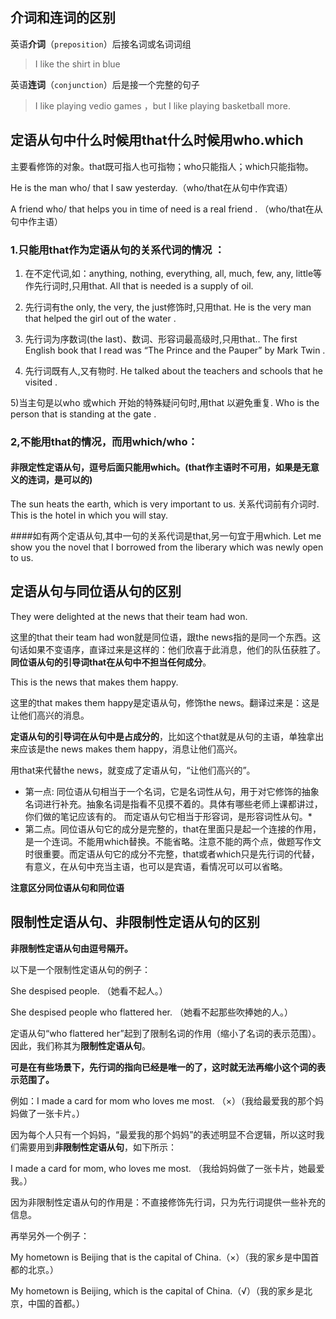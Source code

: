 ## 介词和连词的区别

英语**介词**（`preposition`）后接名词或名词词组

> I like the shirt in blue

英语**连词**（`conjunction`）后是接一个完整的句子

> I like playing vedio games ，but I like playing basketball more.


## 定语从句中什么时候用that什么时候用who.which

主要看修饰的对象。that既可指人也可指物；who只能指人；which只能指物。

He is the man who/ that I saw yesterday.（who/that在从句中作宾语）

A friend who/ that helps you in time of need is a real friend . （who/that在从句中作主语）

### 1.只能用that作为定语从句的关系代词的情况 ：

1) 在不定代词,如：anything, nothing, everything, all, much, few, any, little等作先行词时,只用that. All that is needed is a supply of oil. 

2) 先行词有the only, the very, the just修饰时,只用that. He is the very man that helped the girl out of the water . 

3) 先行词为序数词(the last)、数词、形容词最高级时,只用that.. The first English book that I read was “The Prince and the Pauper” by Mark Twin . 

4) 先行词既有人,又有物时. He talked about the teachers and schools that he visited . 

5)当主句是以who 或which 开始的特殊疑问句时,用that 以避免重复. Who is the person that is standing at the gate . 

### 2,不能用that的情况，而用which/who：

#### 非限定性定语从句，逗号后面只能用which。(that作主语时不可用，如果是无意义的连词，是可以的)
The sun heats the earth, which is very important to us. 
关系代词前有介词时. This is the hotel in which you will stay. 



####如有两个定语从句,其中一句的关系代词是that,另一句宜于用which. 
Let me show you the novel that I borrowed from the liberary which was newly open to us. 


## 定语从句与同位语从句的区别

They were delighted at the news that their team had won. 

这里的that their team had won就是同位语，跟the news指的是同一个东西。这句话如果不变语序，直译过来是这样的：他们欣喜于此消息，他们的队伍获胜了。 **同位语从句的引导词that在从句中不担当任何成分**。

This is the news that makes them happy. 

这里的that makes them happy是定语从句，修饰the news。翻译过来是：这是让他们高兴的消息。 

**定语从句的引导词在从句中是占成分的**，比如这个that就是从句的主语，单独拿出来应该是the news makes them happy，消息让他们高兴。

用that来代替the news，就变成了定语从句，“让他们高兴的”。

* 第一点: 同位语从句相当于一个名词，它是名词性从句，用于对它修饰的抽象名词进行补充。抽象名词是指看不见摸不着的。具体有哪些老师上课都讲过，你们做的笔记应该有的。 而定语从句它相当于形容词，是形容词性从句。* 
* 第二点。同位语从句它的成分是完整的，that在里面只是起一个连接的作用，是一个连词。不能用which替换。不能省略。注意不能的两个点，做题写作文时很重要。而定语从句它的成分不完整，that或者which只是先行词的代替，有意义，在从句中充当主语，也可以是宾语，看情况可以可以省略。

**注意区分同位语从句和同位语**


## 限制性定语从句、非限制性定语从句的区别

**非限制性定语从句由逗号隔开。**

以下是一个限制性定语从句的例子：

She despised people. （她看不起人。）

She despised people who flattered her.  （她看不起那些吹捧她的人。）

定语从句“who flattered her”起到了限制名词的作用（缩小了名词的表示范围）。因此，我们称其为**限制性定语从句**。

**可是在有些场景下，先行词的指向已经是唯一的了，这时就无法再缩小这个词的表示范围了。**

例如：I made a card for mom who loves me most. （×）（我给最爱我的那个妈妈做了一张卡片。）

因为每个人只有一个妈妈，“最爱我的那个妈妈”的表述明显不合逻辑，所以这时我们需要用到**非限制性定语从句**，如下所示：

I made a card for mom, who loves me most. （我给妈妈做了一张卡片，她最爱我。）

因为非限制性定语从句的作用是：不直接修饰先行词，只为先行词提供一些补充的信息。

再举另外一个例子：

My hometown is Beijing that is the capital of China.（×）（我的家乡是中国首都的北京。）

My hometown is Beijing, which is the capital of China.（√）（我的家乡是北京，中国的首都。）


